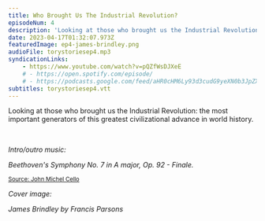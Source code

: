 ```yaml
---
title: Who Brought Us The Industrial Revolution?
episodeNum: 4
description: 'Looking at those who brought us the Industrial Revolution: the most important generators of this greatest civilizational advance in world history.'
date: 2023-04-17T01:32:07.973Z
featuredImage: ep4-james-brindley.png
audioFile: torystoriesep4.mp3
syndicationLinks:
    - https://www.youtube.com/watch?v=pQZfWsDJXeE
    # - https://open.spotify.com/episode/
    # - https://podcasts.google.com/feed/aHR0cHM6Ly93d3cudG9yeXN0b3JpZXMuc3RyZWFtL3Jzcy54bWw/episode/
subtitles: torystoriesep4.vtt
---
```


Looking at those who brought us the Industrial Revolution: the most important generators of this greatest civilizational advance in world history.

<br>

_Intro/outro music:_

_Beethoven's Symphony No. 7 in A major, Op. 92 - Finale._

<sup>[Source: John Michel Cello](https://commons.wikimedia.org/wiki/File:JOHN_MICHEL_CELLO-BEETHOVEN_SYMPHONY_7_Finale.ogg)</sup>

_Cover image:_

_James Brindley by Francis Parsons_
